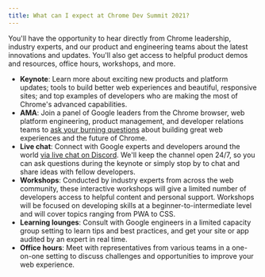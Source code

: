 ```yaml
---
title: What can I expect at Chrome Dev Summit 2021?
---
```


You'll have the opportunity to hear directly from Chrome leadership, industry experts, and our product and engineering teams about the latest innovations and updates. You'll also get access to helpful product demos and resources, office hours, workshops, and more.

- **Keynote**: Learn more about exciting new products and platform updates; tools to build better web experiences and beautiful, responsive sites; and top examples of developers who are making the most of Chrome's advanced capabilities.
- **AMA**: Join a panel of Google leaders from the Chrome browser, web platform engineering, product management, and developer relations teams to <a href="https://app.sli.do/event/9e3j6xhe" target="_blank" rel="noopener noreferrer">ask your burning questions</a> about building great web experiences and the future of Chrome.
- **Live chat**: Connect with Google experts and developers around the world <a href="https://discord.com/invite/3zp4dd7JJW" target="_blank" rel="noopener noreferrer">via live chat on Discord</a>. We'll keep the channel open 24/7, so you can ask questions during the keynote or simply stop by to chat and share ideas with fellow developers.
- **Workshops**: Conducted by industry experts from across the web community, these interactive workshops will give a limited number of developers access to helpful content and personal support. Workshops will be focused on developing skills at a beginner-to-intermediate level and will cover topics ranging from PWA to CSS.
- **Learning lounges**: Consult with Google engineers in a limited capacity group setting to learn tips and best practices, and get your site or app audited by an expert in real time.
- **Office hours**: Meet with representatives from various teams in a one-on-one setting to discuss challenges and opportunities to improve your web experience.
